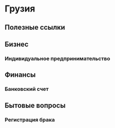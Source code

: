 # Грузия

## Полезные ссылки

## Бизнес
### Индивидуальное предпринимательство

## Финансы

### Банковский счет

## Бытовые вопросы

### Регистрация брака